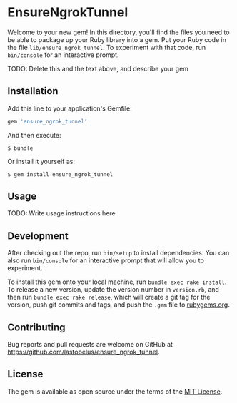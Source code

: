 # EnsureNgrokTunnel

Welcome to your new gem! In this directory, you'll find the files you need to be able to package up your Ruby library into a gem. Put your Ruby code in the file `lib/ensure_ngrok_tunnel`. To experiment with that code, run `bin/console` for an interactive prompt.

TODO: Delete this and the text above, and describe your gem

## Installation

Add this line to your application's Gemfile:

```ruby
gem 'ensure_ngrok_tunnel'
```

And then execute:

    $ bundle

Or install it yourself as:

    $ gem install ensure_ngrok_tunnel

## Usage

TODO: Write usage instructions here

## Development

After checking out the repo, run `bin/setup` to install dependencies. You can also run `bin/console` for an interactive prompt that will allow you to experiment.

To install this gem onto your local machine, run `bundle exec rake install`. To release a new version, update the version number in `version.rb`, and then run `bundle exec rake release`, which will create a git tag for the version, push git commits and tags, and push the `.gem` file to [rubygems.org](https://rubygems.org).

## Contributing

Bug reports and pull requests are welcome on GitHub at https://github.com/lastobelus/ensure_ngrok_tunnel.

## License

The gem is available as open source under the terms of the [MIT License](https://opensource.org/licenses/MIT).
